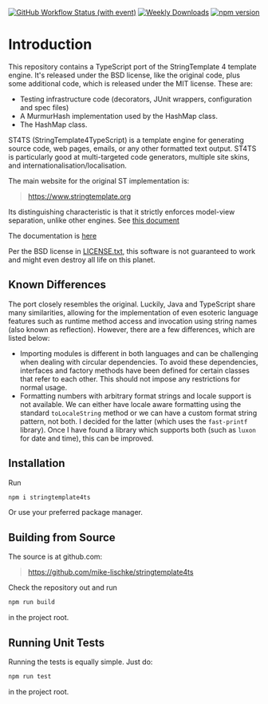 [![GitHub Workflow Status (with event)](https://img.shields.io/github/actions/workflow/status/mike-lischke/stringtemplate4-ts/nodejs.yml?style=for-the-badge&logo=github)](https://github.com/mike-lischke/stringtemplate4-ts/actions/workflows/nodejs.yml)
[![Weekly Downloads](https://img.shields.io/npm/dw/stringtemplate4ts?style=for-the-badge&color=blue)](https://www.npmjs.com/package/stringtemplate4ts)
[![npm version](https://img.shields.io/npm/v/stringtemplate4ts?style=for-the-badge&color=yellow)](https://www.npmjs.com/package/stringtemplate4ts)

# Introduction

This repository contains a TypeScript port of the StringTemplate 4 template engine. It's released under the BSD license, like the original code, plus some additional code, which is released under the MIT license. These are:

- Testing infrastructure code (decorators, JUnit wrappers, configuration and spec files)
- A MurmurHash implementation used by the HashMap class.
- The HashMap class. 

ST4TS (StringTemplate4TypeScript) is a template engine for generating source code, web pages, emails, or any other formatted text output. ST4TS is particularly good at multi-targeted code generators, multiple site skins, and internationalisation/localisation.

The main website for the original ST implementation is:

> https://www.stringtemplate.org

Its distinguishing characteristic is that it strictly enforces
model-view separation, unlike other engines. See [this document](./doc/mvc.templates.pdf)

The documentation is [here](./doc/index.md)

Per the BSD license in [LICENSE.txt](LICENSE.txt), this software is not guaranteed to work and might even destroy all life on this planet.

## Known Differences

The port closely resembles the original. Luckily, Java and TypeScript share many similarities, allowing for the implementation of even esoteric language features such as runtime method access and invocation using string names (also known as reflection). However, there are a few differences, which are listed below:

- Importing modules is different in both languages and can be challenging when dealing with circular dependencies. To avoid these dependencies, interfaces and factory methods have been defined for certain classes that refer to each other. This should not impose any restrictions for normal usage.
- Formatting numbers with arbitrary format strings and locale support is not available. We can either have locale aware formatting using the standard `toLocaleString` method or we can have a custom format string pattern, not both. I decided for the latter (which uses the `fast-printf` library). Once I have found a library which supports both (such as `luxon` for date and time), this can be improved.

## Installation

Run

```bash
npm i stringtemplate4ts 
```

Or use your preferred package manager.

## Building from Source

The source is at github.com:

> https://github.com/mike-lischke/stringtemplate4ts

Check the repository out and run

```bash
npm run build
```

in the project root.

## Running Unit Tests

Running the tests is equally simple. Just do:

```bash
npm run test
```

in the project root.
